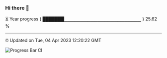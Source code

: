 ### Hi there 👋

⏳ Year progress { ███████▁▁▁▁▁▁▁▁▁▁▁▁▁▁▁▁▁▁▁▁▁▁▁ } 25.62 %

---

⏰ Updated on Tue, 04 Apr 2023 12:20:22 GMT

![Progress Bar CI](https://github.com/liununu/liununu/workflows/Progress%20Bar%20CI/badge.svg)
